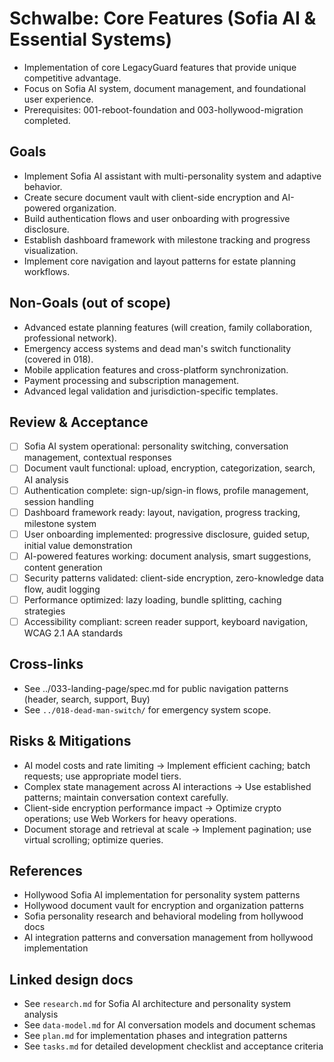 # Schwalbe: Core Features (Sofia AI & Essential Systems)

- Implementation of core LegacyGuard features that provide unique competitive advantage.
- Focus on Sofia AI system, document management, and foundational user experience.
- Prerequisites: 001-reboot-foundation and 003-hollywood-migration completed.

## Goals

- Implement Sofia AI assistant with multi-personality system and adaptive behavior.
- Create secure document vault with client-side encryption and AI-powered organization.
- Build authentication flows and user onboarding with progressive disclosure.
- Establish dashboard framework with milestone tracking and progress visualization.
- Implement core navigation and layout patterns for estate planning workflows.

## Non-Goals (out of scope)

- Advanced estate planning features (will creation, family collaboration, professional network).
- Emergency access systems and dead man's switch functionality (covered in 018).
- Mobile application features and cross-platform synchronization.
- Payment processing and subscription management.
- Advanced legal validation and jurisdiction-specific templates.

## Review & Acceptance

- [ ] Sofia AI system operational: personality switching, conversation management, contextual responses
- [ ] Document vault functional: upload, encryption, categorization, search, AI analysis
- [ ] Authentication complete: sign-up/sign-in flows, profile management, session handling
- [ ] Dashboard framework ready: layout, navigation, progress tracking, milestone system
- [ ] User onboarding implemented: progressive disclosure, guided setup, initial value demonstration
- [ ] AI-powered features working: document analysis, smart suggestions, content generation
- [ ] Security patterns validated: client-side encryption, zero-knowledge data flow, audit logging
- [ ] Performance optimized: lazy loading, bundle splitting, caching strategies
- [ ] Accessibility compliant: screen reader support, keyboard navigation, WCAG 2.1 AA standards

## Cross-links

- See ../033-landing-page/spec.md for public navigation patterns (header, search, support, Buy)
- See `../018-dead-man-switch/` for emergency system scope.

## Risks & Mitigations

- AI model costs and rate limiting → Implement efficient caching; batch requests; use appropriate model tiers.
- Complex state management across AI interactions → Use established patterns; maintain conversation context carefully.
- Client-side encryption performance impact → Optimize crypto operations; use Web Workers for heavy operations.
- Document storage and retrieval at scale → Implement pagination; use virtual scrolling; optimize queries.

## References

- Hollywood Sofia AI implementation for personality system patterns
- Hollywood document vault for encryption and organization patterns  
- Sofia personality research and behavioral modeling from hollywood docs
- AI integration patterns and conversation management from hollywood implementation

## Linked design docs

- See `research.md` for Sofia AI architecture and personality system analysis
- See `data-model.md` for AI conversation models and document schemas
- See `plan.md` for implementation phases and integration patterns
- See `tasks.md` for detailed development checklist and acceptance criteria
